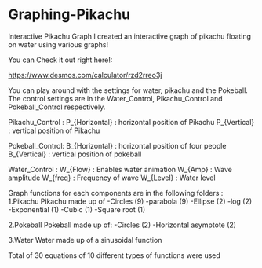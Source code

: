 # Graphing-Pikachu

Interactive Pikachu Graph
I created an interactive graph of pikachu floating on water using various graphs!

You can Check it out right here!:

https://www.desmos.com/calculator/rzd2rreo3j


You can play around with the settings for water, pikachu and the Pokeball. 
The control settings are in the Water_Control, Pikachu_Control and Pokeball_Control respectively.




Pikachu_Control :
P_{Horizontal} : horizontal position of Pikachu
P_{Vertical} : vertical position of Pikachu


Pokeball_Control: 
B_{Horizontal} : horizontal position of four people
B_{Vertical} : vertical position of pokeball


Water_Control :
W_{Flow} : Enables water animation
W_{Amp} : Wave amplitude
W_{freq} : Frequency of wave 
W_{Level} : Water level


Graph functions for each components are in the following folders :
1.Pikachu
Pikachu made up of 
  -Circles (9)
  -parabola (9)
  -Ellipse (2)
  -log (2)
  -Exponential (1)
  -Cubic (1)
  -Square root (1)

2.Pokeball
Pokeball made up of: 
  -Circles (2)
  -Horizontal asymptote (2)


3.Water
Water made up of a sinusoidal function


Total of 30 equations of 10 different types of functions were used 


